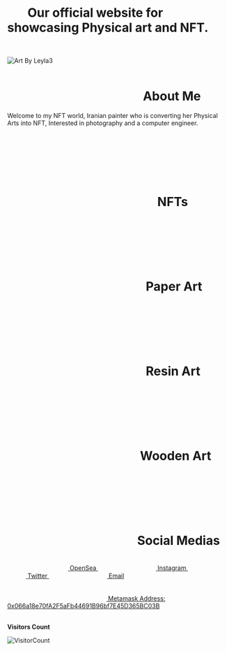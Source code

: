 
# &nbsp;&nbsp;&nbsp;&nbsp;&nbsp;&nbsp; Our official website for showcasing Physical art and NFT.
<br>

![Art By Leyla3](https://user-images.githubusercontent.com/51270297/136642780-1e7df74a-5954-4515-b83d-c5c74184e46a.png)
<br>
<br>

# &nbsp;&nbsp;&nbsp;&nbsp;&nbsp;&nbsp;&nbsp;&nbsp;&nbsp;&nbsp;&nbsp;&nbsp; &nbsp;&nbsp;&nbsp;&nbsp;&nbsp;&nbsp;&nbsp;&nbsp;&nbsp;&nbsp;&nbsp;&nbsp; &nbsp;&nbsp;&nbsp;&nbsp;&nbsp;&nbsp; &nbsp;&nbsp;&nbsp;&nbsp;&nbsp;&nbsp; &nbsp;&nbsp;&nbsp;&nbsp;&nbsp;&nbsp;   About Me

Welcome to my NFT world, Iranian painter who is converting her Physical Arts into NFT, Interested in photography and a computer engineer.

<br>
<br>
<br>
<br>
<br>
<br>


# &nbsp;&nbsp;&nbsp;&nbsp;&nbsp;&nbsp;&nbsp;&nbsp;&nbsp;&nbsp;&nbsp;&nbsp; &nbsp;&nbsp;&nbsp;&nbsp;&nbsp;&nbsp;&nbsp;&nbsp;&nbsp;&nbsp;&nbsp;&nbsp; &nbsp;&nbsp;&nbsp;&nbsp;&nbsp;&nbsp; &nbsp;&nbsp;&nbsp;&nbsp;&nbsp;&nbsp; &nbsp;&nbsp;&nbsp;&nbsp;&nbsp;&nbsp;&nbsp;&nbsp;&nbsp;&nbsp;&nbsp;   NFTs

<br>
<br>
<br>
<br>
<br>
<br>


# &nbsp;&nbsp;&nbsp;&nbsp;&nbsp;&nbsp;&nbsp;&nbsp;&nbsp;&nbsp;&nbsp;&nbsp; &nbsp;&nbsp;&nbsp;&nbsp;&nbsp;&nbsp;&nbsp;&nbsp;&nbsp;&nbsp;&nbsp;&nbsp; &nbsp;&nbsp;&nbsp;&nbsp;&nbsp;&nbsp; &nbsp;&nbsp;&nbsp;&nbsp;&nbsp;&nbsp; &nbsp;&nbsp;&nbsp;&nbsp;&nbsp;&nbsp;&nbsp;   Paper Art

<br>
<br>
<br>
<br>
<br>
<br>

# &nbsp;&nbsp;&nbsp;&nbsp;&nbsp;&nbsp;&nbsp;&nbsp;&nbsp;&nbsp;&nbsp;&nbsp; &nbsp;&nbsp;&nbsp;&nbsp;&nbsp;&nbsp;&nbsp;&nbsp;&nbsp;&nbsp;&nbsp;&nbsp; &nbsp;&nbsp;&nbsp;&nbsp;&nbsp;&nbsp; &nbsp;&nbsp;&nbsp;&nbsp;&nbsp;&nbsp; &nbsp;&nbsp;&nbsp;&nbsp;&nbsp;&nbsp;&nbsp;   Resin Art


<br>
<br>
<br>
<br>
<br>
<br>


# &nbsp;&nbsp;&nbsp;&nbsp;&nbsp;&nbsp;&nbsp;&nbsp;&nbsp;&nbsp;&nbsp;&nbsp; &nbsp;&nbsp;&nbsp;&nbsp;&nbsp;&nbsp;&nbsp;&nbsp;&nbsp;&nbsp;&nbsp;&nbsp; &nbsp;&nbsp;&nbsp;&nbsp;&nbsp;&nbsp; &nbsp;&nbsp;&nbsp;&nbsp;&nbsp;&nbsp; &nbsp;&nbsp;&nbsp;&nbsp;&nbsp;   Wooden Art


<br>
<br>
<br>
<br>
<br>
<br>


# &nbsp;&nbsp;&nbsp;&nbsp;&nbsp;&nbsp;&nbsp;&nbsp;&nbsp;&nbsp;&nbsp;&nbsp; &nbsp;&nbsp;&nbsp;&nbsp;&nbsp;&nbsp;&nbsp;&nbsp;&nbsp;&nbsp;&nbsp;&nbsp; &nbsp;&nbsp;&nbsp;&nbsp;&nbsp;&nbsp; &nbsp;&nbsp;&nbsp;&nbsp;&nbsp;&nbsp; &nbsp;&nbsp;&nbsp;&nbsp;  Social Medias
<br>
&nbsp;&nbsp;&nbsp;&nbsp;&nbsp;&nbsp;&nbsp;&nbsp;&nbsp;&nbsp;&nbsp;&nbsp;&nbsp;&nbsp;&nbsp;&nbsp;&nbsp;&nbsp;&nbsp;&nbsp;&nbsp;&nbsp;&nbsp;&nbsp;<a href = "https://opensea.io/artbyleylas" target="_blank"><img src = "https://storage.googleapis.com/opensea-static/Logomark/OpenSea-Full-Logo%20(dark).svg" height= 10px width = 45px> OpenSea </a>&nbsp;&nbsp;&nbsp;&nbsp;&nbsp;&nbsp;&nbsp;&nbsp; &nbsp;&nbsp;&nbsp;&nbsp;&nbsp;&nbsp; &nbsp;&nbsp;&nbsp;&nbsp;&nbsp;&nbsp; &nbsp;&nbsp;&nbsp;&nbsp;&nbsp;&nbsp; 
<a href = "https://www.instagram.com/artbyleylas" target="_blank"><img src = "https://image.flaticon.com/icons/svg/174/174855.svg" height= 15px width = 15px> Instagram </a>&nbsp;&nbsp;&nbsp;&nbsp;&nbsp;&nbsp;&nbsp;&nbsp; &nbsp;&nbsp;&nbsp;&nbsp;&nbsp;&nbsp; &nbsp;&nbsp;&nbsp;&nbsp;&nbsp;&nbsp; &nbsp;&nbsp;&nbsp;&nbsp;&nbsp;&nbsp; 
<a href = "https://twitter.com/artbyleylas" target="_blank"><img src = "https://img.icons8.com/external-justicon-flat-justicon/2x/external-twitter-social-media-justicon-flat-justicon.png" height= 15px width = 15px> Twitter </a>&nbsp;&nbsp;&nbsp;&nbsp;&nbsp;&nbsp;&nbsp;&nbsp; &nbsp;&nbsp;&nbsp;&nbsp;&nbsp;&nbsp; &nbsp;&nbsp;&nbsp;&nbsp;&nbsp;&nbsp; &nbsp;&nbsp;&nbsp;&nbsp;&nbsp;&nbsp; 
<a href = "mailto: artbyleylas@gmail.com"><img src = "https://cdn.icon-icons.com/icons2/1826/PNG/512/4202011emailgmaillogomailsocialsocialmedia-115677_115624.png" height= 15px width = 15px> Email </a>
<br>
<br>
<br>
 &nbsp;&nbsp;&nbsp;&nbsp;&nbsp;&nbsp; &nbsp;&nbsp;&nbsp;&nbsp;&nbsp;&nbsp; &nbsp;&nbsp;&nbsp;&nbsp;&nbsp;&nbsp; &nbsp;&nbsp;&nbsp;&nbsp;&nbsp;&nbsp; &nbsp;&nbsp;&nbsp;&nbsp; &nbsp;&nbsp;&nbsp;&nbsp;&nbsp;&nbsp; &nbsp;&nbsp;&nbsp;&nbsp;&nbsp;&nbsp; &nbsp;&nbsp;&nbsp;&nbsp;&nbsp;&nbsp; <a href = "https://etherscan.io/address/0x066a18e70fa2f5afb44691b96bf7e45d365bc03b" target="_blank"><img src = "https://cdn.iconscout.com/icon/free/png-256/metamask-2728406-2261817.png" height= 15px width = 15px> Metamask Address: 0x066a18e70fA2F5aFb44691B96bf7E45D365BC03B  </a>

<br>
<br>

**Visitors Count** 

![VisitorCount](https://profile-counter.glitch.me/{Art-By-Leyla}/count.svg)
